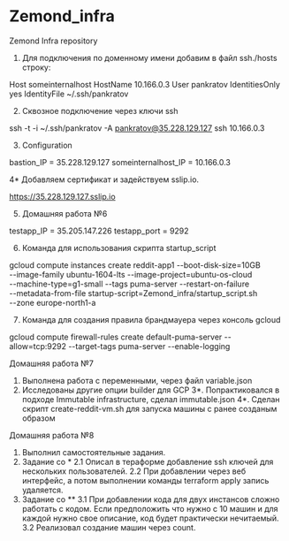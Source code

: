 # Zemond_infra
Zemond Infra repository

1. Для подключения по доменному имени добавим в файл ssh./hosts строку:

Host someinternalhost
        HostName 10.166.0.3
        User pankratov
        IdentitiesOnly yes
        IdentityFile ~/.ssh/pankratov

2. Сквозное подключение через ключи ssh

ssh -t -i ~/.ssh/pankratov -A pankratov@35.228.129.127 ssh 10.166.0.3

3. Configuration

bastion_IP = 35.228.129.127 
someinternalhost_IP = 10.166.0.3

4* Добавляем сертификат и задействуем sslip.io. 

https://35.228.129.127.sslip.io

5. Домашняя работа №6

testapp_IP = 35.205.147.226
testapp_port = 9292

6. Команда для использования скрипта startup_script

gcloud compute instances create reddit-app1 --boot-disk-size=10GB \
--image-family ubuntu-1604-lts --image-project=ubuntu-os-cloud \
--machine-type=g1-small --tags puma-server --restart-on-failure \
--metadata-from-file startup-script=Zemond_infra/startup_script.sh \
--zone europe-north1-a

7. Команда для создания правила брандмауера через консоль gcloud

gcloud compute firewall-rules create default-puma-server --allow=tcp:9292 --target-tags puma-server --enable-logging

Домашняя работа №7

1. Выполнена работа с переменными, через файл variable.json
2. Исследованы другие опции builder для GCP
3*. Попрактиковался в подходе Immutable infrastructure, сделал immutable.json
4*. Сделан скрипт create-reddit-vm.sh для запуска машины с ранее созданым образом

Домашняя работа №8

1. Выполнил самостоятельные задания.
2. Задание со *
	2.1 Описал в тераформе добавление ssh ключей для нескольких пользователей.
	2.2 При добавлении через веб интерфейс, а потом выполнении команды terraform apply запись удаляется.
3. Задание со **
	3.1 При добавлении кода для двух инстансов сложно работать с кодом. Если предположить что нужно с 10 машин и для каждой нужно свое описание, код будет практически нечитаемый.
	3.2 Реализовал создание машин через count.
